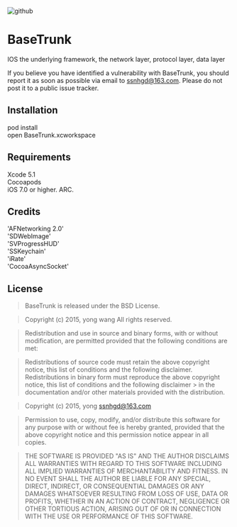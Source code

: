![github](http://github.com/unicorn.png "github")

# BaseTrunk
IOS the underlying framework, the network layer, protocol layer, data layer

If you believe you have identified a vulnerability with BaseTrunk, you should report it as soon as possible via email to ssnhgd@163.com. Please do not post it to a public issue tracker.

## Installation

pod install<br />
open BaseTrunk.xcworkspace
## Requirements

Xcode 5.1<br />
Cocoapods<br />
iOS 7.0 or higher.
ARC.

## Credits
 'AFNetworking 2.0'<br />
 'SDWebImage'<br />
 'SVProgressHUD'<br />
 'SSKeychain'<br />
 'iRate'<br />
 'CocoaAsyncSocket'<br />

## License

> BaseTrunk is released under the BSD License.

> Copyright (c) 2015, yong wang All rights reserved.

> Redistribution and use in source and binary forms, with or without modification, are permitted provided that the following conditions are met:

> Redistributions of source code must retain the above copyright notice, this list of conditions and the following disclaimer.
> Redistributions in binary form must reproduce the above copyright notice, this list of conditions and the following disclaimer > in the documentation and/or other materials provided with the distribution.

> Copyright (c) 2015, yong <ssnhgd@163.com>

> Permission to use, copy, modify, and/or distribute this software for any
> purpose with or without fee is hereby granted, provided that the above
> copyright notice and this permission notice appear in all copies.

> THE SOFTWARE IS PROVIDED "AS IS" AND THE AUTHOR DISCLAIMS ALL WARRANTIES
> WITH REGARD TO THIS SOFTWARE INCLUDING ALL IMPLIED WARRANTIES OF
> MERCHANTABILITY AND FITNESS. IN NO EVENT SHALL THE AUTHOR BE LIABLE FOR
> ANY SPECIAL, DIRECT, INDIRECT, OR CONSEQUENTIAL DAMAGES OR ANY DAMAGES
> WHATSOEVER RESULTING FROM LOSS OF USE, DATA OR PROFITS, WHETHER IN AN
> ACTION OF CONTRACT, NEGLIGENCE OR OTHER TORTIOUS ACTION, ARISING OUT OF
> OR IN CONNECTION WITH THE USE OR PERFORMANCE OF THIS SOFTWARE.
